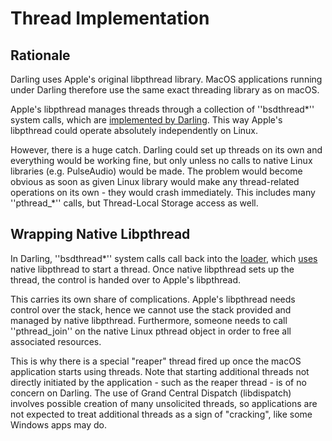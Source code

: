 # Thread Implementation

## Rationale


Darling uses Apple's original libpthread library. MacOS applications running under Darling therefore use the same exact threading library as on macOS.

Apple's libpthread manages threads through a collection of ''bsdthread*'' system calls, which are [implemented by Darling](https///github.com/darlinghq/darling/tree/master/src/kernel/emulation/linux/bsdthread). This way Apple's libpthread could operate absolutely independently on Linux.

However, there is a huge catch. Darling could set up threads on its own and everything would be working fine, but only unless no calls to native Linux libraries (e.g. PulseAudio) would be made. The problem would become obvious as soon as given Linux library would make any thread-related operations on its own - they would crash immediately. This includes many ''pthread_*'' calls, but Thread-Local Storage access as well.

## Wrapping Native Libpthread

In Darling, ''bsdthread*'' system calls call back into the [loader](documentation/Loader), which [uses](https///github.com/darlinghq/darling/blob/master/src/startup/threads.c) native libpthread to start a thread. Once native libpthread sets up the thread, the control is handed over to Apple's libpthread.

This carries its own share of complications. Apple's libpthread needs control over the stack, hence we cannot use the stack provided and managed by native libpthread. Furthermore, someone needs to call ''pthread_join'' on the native Linux pthread object in order to free all associated resources.

This is why there is a special "reaper" thread fired up once the macOS application starts using threads. Note that starting additional threads not directly initiated by the application - such as the reaper thread - is of no concern on Darling. The use of Grand Central Dispatch (libdispatch) involves possible creation of many unsolicited threads, so applications are not expected to treat additional threads as a sign of "cracking", like some Windows apps may do.

